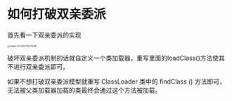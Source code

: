 # 如何打破双亲委派

首先看一下双亲委派的实现

<img src="C:\Users\11384\AppData\Roaming\Typora\typora-user-images\image-20220927162545198.png" alt="image-20220927162545198" style="zoom: 33%;" />

破坏双亲委派机制的话就自定义一个类加载器，重写里面的loadClass()方法使其不进行双亲委派即可。

如果不想打破双亲委派模型就重写 ClassLoader 类中的 findClass () 方法即可，无法被父类加载器加载的类最终会通过这个方法被加载。